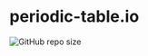 # periodic-table.io

![GitHub repo size](https://img.shields.io/github/repo-size/catchspider2002/periodic-table.io)
